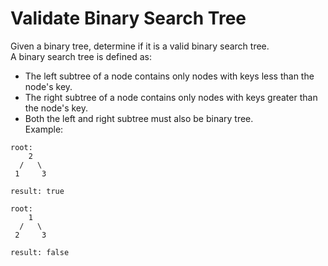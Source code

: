 # Validate Binary Search Tree  
Given a binary tree, determine if it is a valid binary search tree.  
A binary search tree is defined as:
- The left subtree of a node contains only nodes with keys less than the node's key.  
- The right subtree of a node contains only nodes with keys greater than the node's key.  
- Both the left and right subtree must also be binary tree.  
Example:  
```
root:
    2
  /   \
 1     3

result: true

root:
    1
  /   \
 2     3

result: false
```

